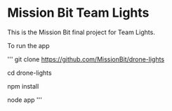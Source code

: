Mission Bit Team Lights
=======================

This is the Mission Bit final project for Team Lights.


To run the app

'''
git clone https://github.com/MissionBit/drone-lights

cd drone-lights

npm install

node app
'''
